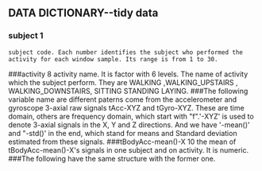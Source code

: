 ## DATA DICTIONARY--tidy data
###  subject                     1
    subject code. Each number identifies the subject who performed the 
    activity for each window sample. Its range is from 1 to 30. 
###activity                     8
  activity name. It is factor with 6 levels. The name of activity which the subject perform.
  They are  WALKING ,WALKING_UPSTAIRS , WALKING_DOWNSTAIRS,  SITTING  STANDING  LAYING.
###The following variable name are different paterns come from the accelerometer and gyroscope  3-axial raw signals tAcc-XYZ and tGyro-XYZ. These are time domain, others are frequency domain, which start with "f".'-XYZ' is used to denote 3-axial signals in the X, Y and Z directions. And we have '-mean()' and "-std()' in the end, which stand for means and Standard deviation estimated from these signals.
###tBodyAcc-mean()-X               10
  the mean of tBodyAcc-mean()-X's signals in one subject and on activity. It is numeric.
###The following have the same structure with the former one.

